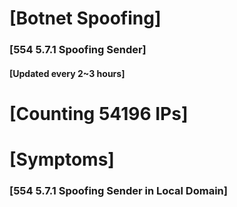 # [Botnet Spoofing]
### [554 5.7.1 Spoofing Sender]
#### [Updated every 2~3 hours]

# [Counting 54196 IPs]

# [Symptoms] 
###   [554 5.7.1 Spoofing Sender in Local Domain]
